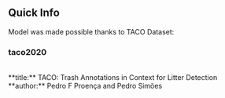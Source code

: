 ## Quick Info

Model was made possible thanks to TACO Dataset:

### **taco2020**
<br>
**title:** TACO: Trash Annotations in Context for Litter Detection
<br>
**author:** Pedro F Proença and Pedro Simões
<br>
